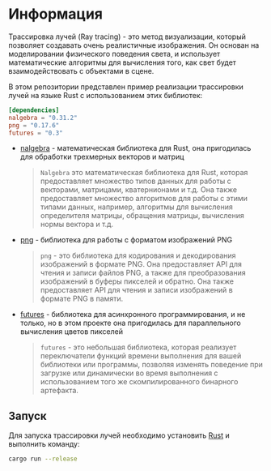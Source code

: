 
# Информация

Трассировка лучей (Ray tracing) - это метод визуализации, который позволяет создавать очень реалистичные изображения. Он основан на моделировании физического поведения света, и использует математические алгоритмы для вычисления того, как свет будет взаимодействовать с объектами в сцене.

В этом репозитории представлен пример реализации трассировки лучей на языке Rust с использованием этих библиотек:

```toml
[dependencies]
nalgebra = "0.31.2"
png = "0.17.6"
futures = "0.3"
```

- [nalgebra](https://crates.io/crates/nalgebra) - математическая библиотека для Rust, она пригодилась для обработки трехмерных векторов и матриц
    > `Nalgebra` это математическая библиотека для Rust, которая предоставляет множество типов данных для работы с векторами, матрицами, кватернионами и т.д. Она также предоставляет множество алгоритмов для работы с этими типами данных, например, алгоритмы для вычисления определителя матрицы, обращения матрицы, вычисления нормы вектора и т.д.
- [png](https://crates.io/crates/png) - библиотека для работы с форматом изображений PNG
    > `png` - это библиотека для кодирования и декодирования изображений в формате PNG. Она предоставляет API для чтения и записи файлов PNG, а также для преобразования изображений в буферы пикселей и обратно. Она также предоставляет API для чтения и записи изображений в формате PNG в памяти.
- [futures](https://crates.io/crates/futures) - библиотека для асинхронного программирования, и не только, но в этом проекте она пригодилась для параллельного вычисления цветов пикселей
    > `futures` - это небольшая библиотека, которая реализует переключатели функций времени выполнения для вашей библиотеки или программы, позволяя изменять поведение при загрузке или динамически во время выполнения с использованием того же скомпилированного бинарного артефакта.

## Запуск

Для запуска трассировки лучей необходимо установить [Rust](https://www.rust-lang.org/tools/install) и выполнить команду:

```bash
cargo run --release
```
